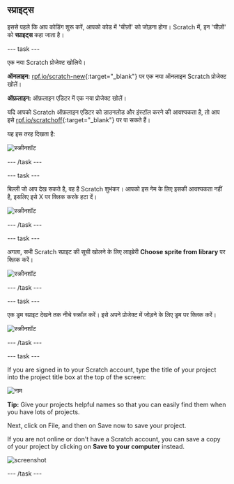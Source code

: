 ## स्प्राइट्स

इससे पहले कि आप कोडिंग शुरू करें, आपको कोड में 'चीज़ों' को जोड़ना होगा। Scratch में, इन 'चीज़ों' को **स्प्राइट्स** कहा जाता है।

\--- task \---

एक नया Scratch प्रोजेक्ट खोलिये।

**ऑनलाइन:** [rpf.io/scratch-new](http://rpf.io/scratch-new){:target="_blank"} पर एक नया ऑनलाइन Scratch प्रोजेक्ट खोलें।

**ऑफ़लाइन:** ऑफ़लाइन एडिटर में एक नया प्रोजेक्ट खोलें।

यदि आपको Scratch ऑफ़लाइन एडिटर को डाउनलोड और इंस्टॉल करने की आवश्यकता है, तो आप इसे [rpf.io/scratchoff](http://rpf.io/scratchoff){:target="_blank"} पर पा सकते हैं।

यह इस तरह दिखता है:

![स्क्रीनशॉट](images/band-scratch.png)

\--- /task \---

\--- task \---

बिल्ली जो आप देख सकते है, वह है Scratch शुभंकर। आपको इस गेम के लिए इसकी आवश्यकता नहीं है, इसलिए इसे X पर क्लिक करके हटा दें।

![स्क्रीनशॉट](images/band-delete-annotated.png)

\--- /task \---

\--- task \---

अगला, सभी Scratch स्प्राइट की सूची खोलने के लिए लाइब्रेरी **Choose sprite from library** पर क्लिक करें।

![स्क्रीनशॉट](images/band-sprite-library.png)

\--- /task \---

\--- task \---

एक ड्रम स्प्राइट देखने तक नीचे स्क्रॉल करें। इसे अपने प्रोजेक्ट में जोड़ने के लिए ड्रम पर क्लिक करें।

![स्क्रीनशॉट](images/band-sprite-drum.png)

\--- /task \---

\--- task \---

If you are signed in to your Scratch account, type the title of your project into the project title box at the top of the screen:

![नाम](images/band-name-annotated.png)

**Tip:** Give your projects helpful names so that you can easily find them when you have lots of projects.

Next, click on File, and then on Save now to save your project.

If you are not online or don't have a Scratch account, you can save a copy of your project by clicking on **Save to your computer** instead.

![screenshot](images/band-save.png)

\--- /task \---